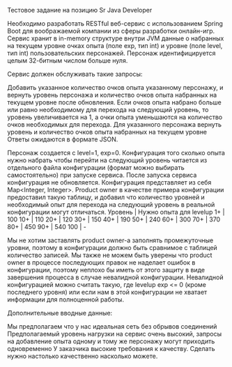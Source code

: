 Тестовое задание на позицию Sr Java Developer

Необходимо разработать RESTful веб-сервис с использованием Spring Boot для воображаемой компании из сферы разработки онлайн-игр. Сервис хранит в in-memory структуре внутри JVM данные о набранных на текущем уровне очках опыта (поле exp, тип int) и уровне (поле level, тип int) пользовательских персонажей. Персонаж идентифицируется целым 32-битным числом больше нуля.

Сервис должен обслуживать такие запросы:

Добавить указанное количество очков опыта указанному персонажу, и вернуть уровень персонажа и количество очков опыта набранных на текущем уровне после обновления. Если очков опыта набрано больше или равно необходимому для перехода на следующий уровень, то уровень увеличивается на 1, а очки опыта уменьшаются на количество очков необходимых для перехода.
Для указанного персонажа вернуть уровень и количество очков опыта набранных на текущем уровне
Ответы ожидаются в формате JSON.

Персонаж создается с level=1, exp=0. Конфигурация того сколько опыта нужно набрать чтобы перейти на следующий уровень читается из отдельного файла конфигурации (формат можно выбирать самостоятельно) при запуске сервиса. После запуска сервиса конфигурация не обновляется. Конфигурация представляет из себя Map<Integer, Integer>. Product owner в качестве примера конфигурации предоставил такую таблицу, и добавил что количество уровней и необходимый опыт для перехода на следующий уровень в реальной конфигурации могут отличаться.
Уровень | Нужно опыта для levelup
1+ | 100 
10+ | 110 
20+ | 120 
30+ | 150 
40+ | 190 
50+ | 240 
60+ | 300 
70+ | 370 
80+ | 450 
90+ | 540 
100 | -

Мы не хотим заставлять product owner-а заполнять промежуточные уровни, поэтому в конфигурации должно быть сравнимое с таблицей количество записей. Мы также не можем быть уверены что product owner в процессе последующих правок не наделает ошибок в конфигурации, поэтому неплохо бы иметь от этого защиту в виде завершения процесса в случае невалидной конфигурации. Невалидной конфигурацией можно считать такую, где levelup exp <= 0 (кроме последнего уровня) или если нам в этой конфигурации не хватает информации для полноценной работы.

Дополнительные вводные данные:

Мы предполагаем что у нас идеальная сеть без обрывов соединений
Предполагаемый уровень нагрузки на сервис очень высокий, запросы на добавление опыта одному и тому же персонажу могут приходить одновременно
У заказчика высокие требования к качеству. Сделать нужно настолько качественно насколько можете.
